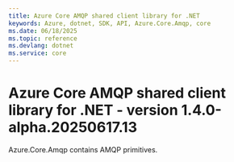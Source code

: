 ```yaml
---
title: Azure Core AMQP shared client library for .NET
keywords: Azure, dotnet, SDK, API, Azure.Core.Amqp, core
ms.date: 06/18/2025
ms.topic: reference
ms.devlang: dotnet
ms.service: core
---
```

# Azure Core AMQP shared client library for .NET - version 1.4.0-alpha.20250617.13 


Azure.Core.Amqp contains AMQP primitives. 

